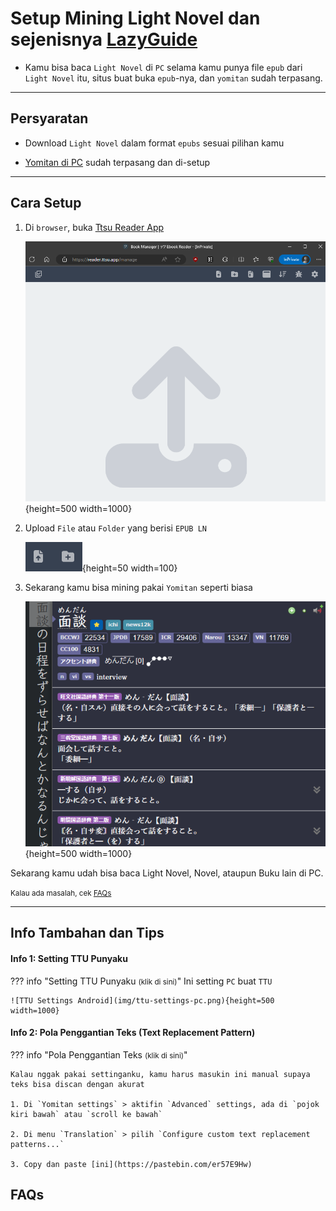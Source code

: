 # Setup Mining Light Novel dan sejenisnya [LazyGuide](https://lazyguidejp.github.io/jp-lazy-guide/setupLnOnPC/)

- Kamu bisa baca `Light Novel` di `PC` selama kamu punya file `epub` dari `Light Novel` itu, situs buat buka `epub`-nya, dan `yomitan` sudah terpasang.

---

## Persyaratan

- Download `Light Novel` dalam format `epubs` sesuai pilihan kamu

- [Yomitan di PC](setup-yomitan-pc-lazy-guide.md) sudah terpasang dan di-setup

---

## Cara Setup

1. Di `browser`, buka [Ttsu Reader App](https://reader.ttsu.app/)

    ![TTU Reader](img/ttu-reader.png){height=500 width=1000}

2. Upload `File` atau `Folder` yang berisi `EPUB LN`

    ![TTU Upload](img/ttu-upload.png){height=50 width=100}

3. Sekarang kamu bisa mining pakai `Yomitan` seperti biasa

    ![TTU Reader PC](img/ttu-reader-pc.png){height=500 width=1000}

Sekarang kamu udah bisa baca Light Novel, Novel, ataupun Buku lain di PC.

<small>Kalau ada masalah, cek [FAQs](setup-LN-pc-lazy-guide.md/#faqs)</small>

---

## Info Tambahan dan Tips

#### Info 1: Setting TTU Punyaku

??? info "Setting TTU Punyaku <small>(klik di sini)</small>"
    Ini setting `PC` buat `TTU`

    ![TTU Settings Android](img/ttu-settings-pc.png){height=500 width=1000}

#### Info 2: Pola Penggantian Teks (Text Replacement Pattern)

??? info "Pola Penggantian Teks <small>(klik di sini)</small>"

    Kalau nggak pakai settinganku, kamu harus masukin ini manual supaya teks bisa discan dengan akurat

    1. Di `Yomitan settings` > aktifin `Advanced` settings, ada di `pojok kiri bawah` atau `scroll ke bawah`

    2. Di menu `Translation` > pilih `Configure custom text replacement patterns...`

    3. Copy dan paste [ini](https://pastebin.com/er57E9Hw)

## FAQs

